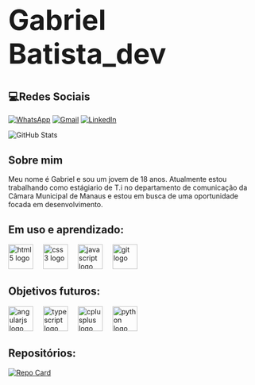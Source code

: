 <h1 style="font-size: 4em;">Gabriel Batista_dev</h1> 





## 💻Redes Sociais
[![WhatsApp](https://img.shields.io/badge/WhatsApp-25D366?style=for-the-badge&logo=whatsapp&logoColor=white)](https://w.app/rm0vCi) [![Gmail](https://img.shields.io/badge/Gmail-333333?style=for-the-badge&logo=gmail&logoColor=red)](mailto:gabrielbatistaa.dev@gmail.com) [![LinkedIn](https://img.shields.io/badge/LinkedIn-0077B5?style=for-the-badge&logo=linkedin&logoColor=white)](https://www.linkedin.com/in/gabriel-batista-9b23712b7/)	

![GitHub Stats](https://github-readme-stats.vercel.app/api?username=GabrielBat1staa&theme=transparent&bg_color=000&border_color=29df16&show_icons=true&icon_color=29df16&title_color=E94D5F&text_color=FFF)
## Sobre mim
Meu nome é Gabriel e sou um jovem de 18 anos. Atualmente estou trabalhando como estágiario de T.i no departamento de comunicação da Câmara Municipal de Manaus e estou em busca de uma oportunidade focada em desenvolvimento.
## Em uso e aprendizado:
<div align="left">
  <img src="https://cdn.jsdelivr.net/gh/devicons/devicon/icons/html5/html5-original.svg" height="50" alt="html5 logo"  />
  <img width="12" />
  <img src="https://cdn.jsdelivr.net/gh/devicons/devicon/icons/css3/css3-original.svg" height="50" alt="css3 logo"  />
  <img width="12" />
  <img src="https://cdn.jsdelivr.net/gh/devicons/devicon/icons/javascript/javascript-original.svg" height="50" alt="javascript logo"  />
  <img width="12" />
  <img src="https://cdn.jsdelivr.net/gh/devicons/devicon/icons/git/git-original.svg" height="50" alt="git logo"  />
  <img width="12" />
</div>

## Objetivos futuros:
<div align="left">
  <img src="https://cdn.jsdelivr.net/gh/devicons/devicon/icons/angularjs/angularjs-original.svg" height="50" alt="angularjs logo"  />
  <img width="12" />
  <img src="https://cdn.jsdelivr.net/gh/devicons/devicon/icons/typescript/typescript-original.svg" height="50" alt="typescript logo"  />
  <img width="12" />
  <img src="https://cdn.jsdelivr.net/gh/devicons/devicon/icons/cplusplus/cplusplus-original.svg" height="50" alt="cplusplus logo"  />
  <img width="12" />
  <img src="https://cdn.jsdelivr.net/gh/devicons/devicon/icons/python/python-original.svg" height="50" alt="python logo"  />
</div>

## Repositórios:

[![Repo Card](https://github-readme-stats.vercel.app/api/pin/?username=GabrielBat1staa&repo=dio-lab-open-source&bg_color=000&border_color=30A3DC&show_icons=true&icon_color=30A3DC&title_color=E94D5F&text_color=FFF)](https://github.com/GabrielBat1staa/dio-lab-open-source)



